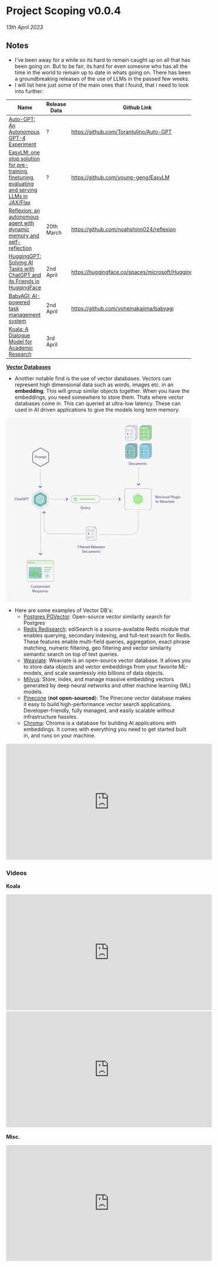 # Project Scoping v0.0.4

*13th April 2023*



## Notes

- I've been away for a while so its hard to remain caught up on all that has been going on. But to be fair, its hard for even someone who has all the time in the world to remain up to date in whats going on. There has been a groundbreaking releases of the use of LLMs in the passed few weeks. 
- I will list here just some of the main ones that I found, that i need to look into further:

| Name                                                                                                                                                                    | Release Data | Github Link                                        |  |
|-------------------------------------------------------------------------------------------------------------------------------------------------------------------------|--------------|----------------------------------------------------|--|
| [Auto-GPT: An Autonomous GPT-4 Experiment](https://www.livemint.com/technology/tech-news/meet-autogpt-the-autonomous-gpt-4-tool-revolutionizing-ai-11681358612615.html) | ?            | https://github.com/Torantulino/Auto-GPT            |  |
| [EasyLM: one stop solution for pre-training, finetuning, evaluating and serving LLMs in JAX/Flax](https://github.com/young-geng/EasyLM/blob/main/docs/README.md)        | ?            | https://github.com/young-geng/EasyLM               |  |
| [Reflexion: an autonomous agent with dynamic memory and self-reflection](https://arxiv.org/abs/2303.11366)                                                              | 20th March   | https://github.com/noahshinn024/reflexion          |  |
| [HuggingGPT: Solving AI Tasks with ChatGPT and its Friends in HuggingFace](https://arxiv.org/abs/2303.17580)                                                            | 2nd April    | https://huggingface.co/spaces/microsoft/HuggingGPT |  |
| [BabyAGI:  AI-powered task management system](https://github.com/yoheinakajima/babyagi)                                                                                                                           | 2nd April    | https://github.com/yoheinakajima/babyagi           |  |
| [Koala: A Dialogue Model for Academic Research](https://bair.berkeley.edu/blog/2023/04/03/koala/)                                                                       | 3rd April    |



**[Vector Databases](https://www.pinecone.io/learn/vector-database/)**

- Another notable find is the use of vector databases. Vectors can represent high dimensional data such as words, images etc. in an **embedding**. This will group similar objects together. When you have the embeddings, you need somewhere to store them. Thats where vector databases come in. This can queried at ultra-low latency.  These can used in AI driven applications to give the models long term memory.
<img src="../../../resources/images/project_documentation/scoping/vector_db.png" style="height:500px; display: block; margin-right: auto; margin-left: auto;">

- Here are some examples of Vector DB's:
    - [Postgres PGVector](https://github.com/pgvector/pgvector): Open-source vector similarity search for Postgres
    - [Redis Redisearch](https://redis.io/docs/stack/search/): ediSearch is a source-available Redis module that enables querying, secondary indexing, and full-text search for Redis. These features enable multi-field queries, aggregation, exact phrase matching, numeric filtering, geo filtering and vector similarity semantic search on top of text queries.
    -  [Weaviate](https://weaviate.io/): Weaviate is an open-source vector database. It allows you to store data objects and vector embeddings from your favorite ML-models, and scale seamlessly into billions of data objects.
    - [Milvus](https://milvus.io/): Store, index, and manage massive embedding vectors generated by deep neural networks and other machine learning (ML) models.
    - [Pinecone](https://www.pinecone.io/) (**not open-sourced**): The Pinecone vector database makes it easy to build high-performance vector search applications. Developer-friendly, fully managed, and easily scalable without infrastructure hassles.
    - [Chroma](https://www.trychroma.com/): Chroma is a database for building AI applications with embeddings. It comes with everything you need to get started built in, and runs on your machine.

<center>
<iframe width="560" height="315" src="https://www.youtube.com/embed/klTvEwg3oJ4" title="YouTube video player" frameborder="0" allow="accelerometer; autoplay; clipboard-write; encrypted-media; gyroscope; picture-in-picture; web-share" allowfullscreen></iframe>
</center>


<center>
</center>


### Videos


**Koala**

<center>
<iframe width="560" height="315" src="https://www.youtube.com/embed/AZUTsp9Et-o" title="YouTube video player" frameborder="0" allow="accelerometer; autoplay; clipboard-write; encrypted-media; gyroscope; picture-in-picture; web-share" allowfullscreen></iframe>
</center>


<center>
<iframe width="560" height="315" src="https://www.youtube.com/embed/kSLcedGSez8" title="YouTube video player" frameborder="0" allow="accelerometer; autoplay; clipboard-write; encrypted-media; gyroscope; picture-in-picture; web-share" allowfullscreen></iframe>
</center>



**Misc.**

<center>
<iframe width="560" height="315" src="https://www.youtube.com/embed/8JGfq2qqQ2Q" title="YouTube video player" frameborder="0" allow="accelerometer; autoplay; clipboard-write; encrypted-media; gyroscope; picture-in-picture; web-share" allowfullscreen></iframe>
</center>
